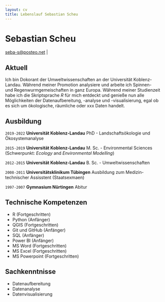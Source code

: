 ```yaml
---
layout: cv
title: Lebenslauf Sebastian Scheu
---
```

# Sebastian Scheu

<div id="webaddress">
<a href="seba-s@posteo.net">seba-s@posteo.net</a> |
<a href=""></a>
</div>


## Aktuell

Ich bin Dokorant der Umweltwissenschaften an der Universität Koblenz-Landau. Während meiner Promotion analysiere und arbeite ich Spinnen- und
Regenwurmgemeischaften in ganz Europa. Während meiner Studienzeit habe ich die Skriptsprache *R* für mich entdeckt und genieße nun alle Möglichkeiten der Datenaufbereitung, -analyse und -visualisierung, egal ob es sich um ökologische, räumliche oder xxx Daten handelt.


## Ausbildung

`2019-2022`
__Universität Koblenz-Landau__ PhD - Landschaftsökologie und Ökosystemanalyse

`2015-2019`
__Universität Koblenz-Landau__ M. Sc. - Environmental Sciences (Schwerpunkt: *Ecology* and *Environmental Modelling*)

`2012-2015`
__Universität Koblenz-Landau__ B. Sc. - Umweltwissenschaften

`2008-2011`
__Universitätsklinikum Tübingen__ Ausbildung zum Medizin-technischer Assisstent (Staatsexmaen)

`1997-2007`
__Gymnasium Nürtingen__ Abitur


## Technische Kompetenzen

* R (Fortgeschritten)
* Python (Anfänger)
* QGIS (Fortgeschritten)
* Git und GitHub (Anfänger)
* SQL (Anfänger)
* Power BI (Anfänger)
* MS Word (Fortgeschritten) 
* MS Excel (Fortgeschritten) 
* MS Powerpoint (Fortgeschritten)

## Sachkenntnisse

* Datenaufbereitung
* Datenanalyse
* Datenvisualisierung

<!-- ### Footer

Last updated: May 2013 -->


